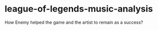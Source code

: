 # league-of-legends-music-analysis
How Enemy helped the game and the artist to remain as a success?

